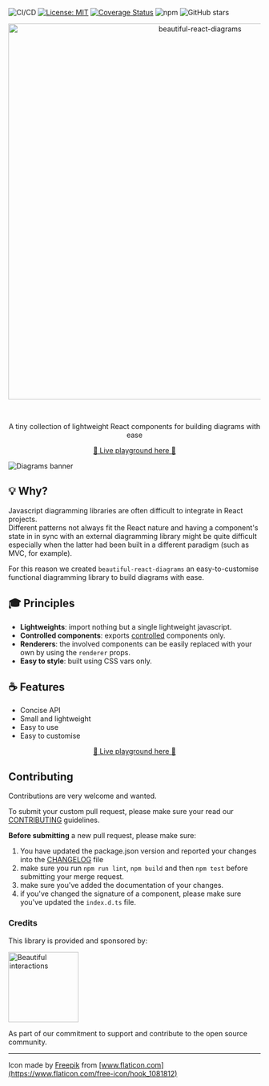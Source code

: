 ![CI/CD](https://github.com/antonioru/beautiful-react-diagrams/workflows/CI/CD/badge.svg)
[![License: MIT](https://img.shields.io/badge/License-MIT-yellow.svg)](https://opensource.org/licenses/MIT)
[![Coverage Status](https://coveralls.io/repos/github/antonioru/beautiful-react-diagrams/badge.svg?branch=master)](https://coveralls.io/github/antonioru/beautiful-react-diagrams?branch=master)
![npm](https://img.shields.io/npm/v/beautiful-react-diagrams)
![GitHub stars](https://img.shields.io/github/stars/antonioru/beautiful-react-diagrams?style=social)

<div align="center">
  <p align="center">
    <img src="./logo.png" alt="beautiful-react-diagrams" width="750px" />
  </p>
</div>
<br />
<div>
  <p align="center">
    A tiny collection of lightweight React components for building diagrams with ease
  </p>
</div>

<div>
  <p align="center">
    <a href="https://beautifulinteractions.github.io/beautiful-react-diagrams/" target="_blank">
    🌟 Live playground here 🌟
    </a>
  </p>
</div>

![Diagrams banner](./beautiful-react-diagrams.png)

## 💡 Why?

Javascript diagramming libraries are often difficult to integrate in React projects. <br />
Different patterns not always fit the React nature and having a component's state in in sync with an external
diagramming library might be quite difficult especially when the latter had been built in a different paradigm (such as MVC, for example).

For this reason we created `beautiful-react-diagrams` an easy-to-customise functional diagramming library to build 
diagrams with ease.

## 🎓 Principles

- **Lightweights**: import nothing but a single lightweight javascript.
- **Controlled components**: exports [controlled](https://reactjs.org/docs/forms.html#controlled-components) components only.
- **Renderers**: the involved components can be easily replaced with your own by using the  `renderer` props.
- **Easy to style**: built using CSS vars only.

## ☕️ Features

* Concise API
* Small and lightweight
* Easy to use
* Easy to customise

<div>
  <p align="center">
    <a href="https://antonioru.github.io/beautiful-react-diagrams/" target="_blank">
    🌟 Live playground here 🌟
    </a>
  </p>
</div>

## Contributing

Contributions are very welcome and wanted. 

To submit your custom pull request, please make sure your read our [CONTRIBUTING](./CONTRIBUTING.md) guidelines.

**Before submitting** a new pull request, please make sure:

1. You have updated the package.json version and reported your changes into the [CHANGELOG](./CHANGELOG.md) file
3. make sure you run `npm run lint`, `npm build` and then `npm test` before submitting your merge request.
4. make sure you've added the documentation of your changes.
5. if you've changed the signature of a component, please make sure you've updated the `index.d.ts` file.

### Credits

This library is provided and sponsored by: 

<div>
  <p>
    <a href="https://beautifulinteractions.com/">
      <img src="https://beautifulinteractions.com/img/logo-colorful.svg" alt="Beautiful interactions" width="140px" />
    </a>
  </p>
</div>

As part of our commitment to support and contribute to the open source community.

---

Icon made by [Freepik](https://www.flaticon.com/authors/freepik) from [www.flaticon.com](https://www.flaticon.com/free-icon/hook_1081812)
